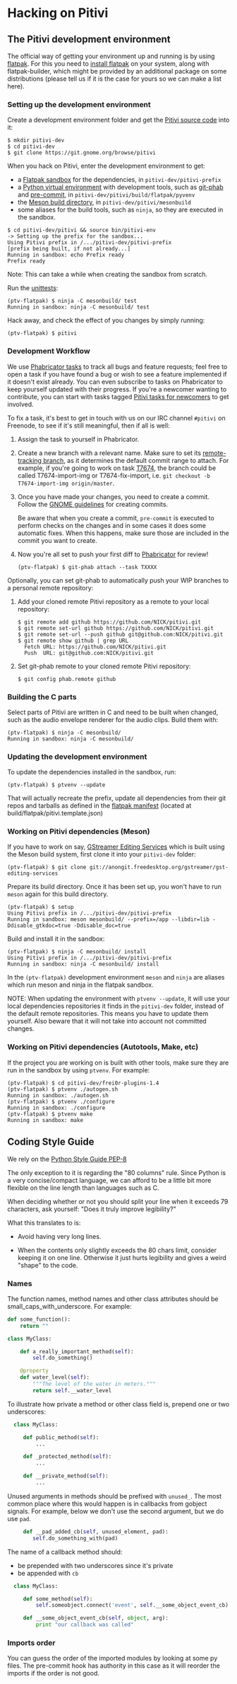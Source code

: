 # Hacking on Pitivi

## The Pitivi development environment

The official way of getting your environment up and running is by using
[flatpak](http://flatpak.org/). For this you need to
[install flatpak](http://flatpak.org/getting.html) on your system,
along with flatpak-builder, which might be provided by an
additional package on some distributions (please tell us if it is the case
for yours so we can make a list here).


### Setting up the development environment

Create a development environment folder and get the [Pitivi source code](https://git.gnome.org/browse/pitivi/tree/) into it:
```
$ mkdir pitivi-dev
$ cd pitivi-dev
$ git clone https://git.gnome.org/browse/pitivi
```

When you hack on Pitivi, enter the development environment to get:
- a [Flatpak sandbox](http://docs.flatpak.org/en/latest/working-with-the-sandbox.html)
for the dependencies, in `pitivi-dev/pitivi-prefix`
- a [Python virtual environment](http://docs.python-guide.org/en/latest/dev/virtualenvs/)
with development tools, such as
[git-phab](https://phabricator.freedesktop.org/diffusion/GITPHAB/#description) and
[pre-commit](http://pre-commit.com),
in `pitivi-dev/pitivi/build/flatpak/pyvenv`
- the [Meson build directory](http://mesonbuild.com/Quick-guide.html),
in `pitivi-dev/pitivi/mesonbuild`
- some aliases for the build tools, such as `ninja`, so they are executed in the sandbox.
```
$ cd pitivi-dev/pitivi && source bin/pitivi-env
-> Setting up the prefix for the sandbox...
Using Pitivi prefix in /.../pitivi-dev/pitivi-prefix
[prefix being built, if not already...]
Running in sandbox: echo Prefix ready
Prefix ready
```
Note: This can take a while when creating the sandbox from scratch.

Run the [unittests](Testing.md):
```
(ptv-flatpak) $ ninja -C mesonbuild/ test
Running in sandbox: ninja -C mesonbuild/ test
```

Hack away, and check the effect of you changes by simply running:
```
(ptv-flatpak) $ pitivi
```


### Development Workflow

We use [Phabricator tasks](https://phabricator.freedesktop.org/tag/pitivi/) to track all bugs and feature requests; feel free to open a task if you have found a bug or
wish to see a feature implemented if it doesn't exist already.
You can even subscribe to tasks on Phabricator to keep yourself updated with their progress.
If you're a newcomer wanting to contribute, you can start with tasks tagged [Pitivi tasks for newcomers](https://phabricator.freedesktop.org/tag/pitivi_tasks_for_newcomers/) to get involved.

To fix a task, it's best to get in touch with us on our IRC channel `#pitivi` on Freenode, to see if it's still meaningful, then if all is well:

1. Assign the task to yourself in Phabricator.
2. Create a new branch with a relevant name. Make sure to set its [remote-tracking branch](https://git-scm.com/book/en/v2/Git-Branching-Remote-Branches/), as it determines the default commit range to attach.
For example, if you're going to work on task [T7674](https://phabricator.freedesktop.org/T7674/), the branch could be called T7674-import-img or
T7674-fix-import, i.e. `git checkout -b T7674-import-img origin/master`.
3. Once you have made your changes, you need to create a commit. Follow the [GNOME guidelines](https://wiki.gnome.org/Newcomers/CodeContributionWorkflow#Commit_guidelines)
for creating commits.

    Be aware that when you create a commit, `pre-commit` is executed to perform checks on the changes and in some cases it does
some automatic fixes. When this happens, make sure those are included in the commit you want to create.
4. Now you're all set to push your first diff to
[Phabricator](https://phabricator.freedesktop.org/tag/pitivi) for review!

    ```
    (ptv-flatpak) $ git-phab attach --task TXXXX
    ```

Optionally, you can set git-phab to automatically push your WIP branches to a personal remote repository:

1. Add your cloned remote Pitivi repository as a remote to your local repository:

    ```
    $ git remote add github https://github.com/NICK/pitivi.git
    $ git remote set-url github https://github.com/NICK/pitivi.git
    $ git remote set-url --push github git@github.com:NICK/pitivi.git
    $ git remote show github | grep URL
      Fetch URL: https://github.com/NICK/pitivi.git
      Push  URL: git@github.com:NICK/pitivi.git
    ```
2. Set git-phab remote to your cloned remote Pitivi repository:

    ```
    $ git config phab.remote github
    ```


### Building the C parts

Select parts of Pitivi are written in C and need to be built when changed,
such as the audio envelope renderer for the audio clips. Build them with:
```
(ptv-flatpak) $ ninja -C mesonbuild/
Running in sandbox: ninja -C mesonbuild/
```


### Updating the development environment

To update the dependencies installed in the sandbox, run:
```
(ptv-flatpak) $ ptvenv --update
```

That will actually recreate the prefix, update all dependencies from their
git repos and tarballs as defined in the [flatpak manifest](https://git.gnome.org/browse/pitivi/tree/build/flatpak/pitivi.template.json) (located
at build/flatpak/pitivi.template.json)


### Working on Pitivi dependencies (Meson)

If you have to work on say, [GStreamer Editing Services](https://gstreamer.freedesktop.org/modules/gst-editing-services.html)
which is built using the Meson build system, first clone it into your
`pitivi-dev` folder:
```
(ptv-flatpak) $ git clone git://anongit.freedesktop.org/gstreamer/gst-editing-services
```

Prepare its build directory. Once it has been set up, you won't have to
run `meson` again for this build directory.
```
(ptv-flatpak) $ setup
Using Pitivi prefix in /.../pitivi-dev/pitivi-prefix
Running in sandbox: meson mesonbuild/ --prefix=/app --libdir=lib -Ddisable_gtkdoc=true -Ddisable_doc=true
```

Build and install it in the sandbox:
```
(ptv-flatpak) $ ninja -C mesonbuild/ install
Using Pitivi prefix in /.../pitivi-dev/pitivi-prefix
Running in sandbox: ninja -C mesonbuild/ install
```

In the `(ptv-flatpak)` development environment `meson` and `ninja` are
aliases which run meson and ninja in the flatpak sandbox.

NOTE: When updating the environment with `ptvenv --update`,
it will use your local dependencies repositories it finds in the
`pitivi-dev` folder, instead of the default remote repositories.
This means you have to update them yourself.
Also beware that it will not take into account not committed
changes.


### Working on Pitivi dependencies (Autotools, Make, etc)

If the project you are working on is built with other tools, make sure
they are run in the sandbox by using `ptvenv`. For example:

```
(ptv-flatpak) $ cd pitivi-dev/frei0r-plugins-1.4
(ptv-flatpak) $ ptvenv ./autogen.sh
Running in sandbox: ./autogen.sh
(ptv-flatpak) $ ptvenv ./configure
Running in sandbox: ./configure
(ptv-flatpak) $ ptvenv make
Running in sandbox: make
```


## Coding Style Guide

We rely on the [Python Style Guide PEP-8](https://www.python.org/dev/peps/pep-0008/)

The only exception to it is regarding the "80 columns" rule.
Since Python is a very concise/compact language, we can afford to be
a little bit more flexible on the line length than languages such as C.

When deciding whether or not you should split your line when it exceeds
79 characters, ask yourself: "Does it truly improve legibility?"

What this translates to is:

- Avoid having very long lines.

- When the contents only slightly exceeds the 80 chars limit,
consider keeping it on one line. Otherwise it just hurts legibility and
gives a weird "shape" to the code.

### Names
The function names, method names and other class attributes should be
small_caps_with_underscore. For example:
``` python
def some_function():
    return ""

class MyClass:

    def a_really_important_method(self):
        self.do_something()

    @property
    def water_level(self):
        """The level of the water in meters."""
        return self.__water_level
```

To illustrate how private a method or other class field is, prepend
one or two underscores:
``` python
  class MyClass:

     def public_method(self):
         ...

     def _protected_method(self):
         ...

     def __private_method(self):
         ...
```

Unused arguments in methods should be prefixed with `unused_`.
The most common place where this would happen is in callbacks from
gobject signals. For example, below we don't use the second argument,
but we do use `pad`.

``` python
     def __pad_added_cb(self, unused_element, pad):
        self.do_something_with(pad)
```

The name of a callback method should:

  - be prepended with two underscores since it's private
  - be appended with `cb`

``` python
  class MyClass:

     def some_method(self):
         self.someobject.connect('event', self.__some_object_event_cb)

     def __some_object_event_cb(self, object, arg):
         print "our callback was called"
```

### Imports order
You can guess the order of the imported modules by looking at some py files.
The pre-commit hook has authority in this case as it will reorder the imports
if the order is not good.
